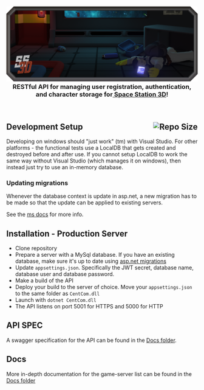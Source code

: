 <h3 align="center"><img src="Docs/Images/SS3DBanner4.png" alt="SS3D_Banner">RESTful API for managing user registration, authentication, and character storage for<a href="https://ss3d.space/"> Space Station 3D</a>!</h3>

<br>

## Development Setup [<img src="https://img.shields.io/github/repo-size/RE-SS3D/CentCom?color=yellow&style=plastic" alt="Repo Size" align="right">](https://github.com/RE-SS3D/SS3D-CentCom)

Developing on windows should "just work" (tm) with Visual Studio.
For other platforms - the functional tests use a LocalDB that gets created and destroyed before and after use.
If you cannot setup LocalDB to work the same way without Visual Studio (which manages it on windows), then instead
just try to use an in-memory database.

### Updating migrations

Whenever the database context is update in asp.net, a new migration has to be made so that the update
can be applied to existing servers.

See the [ms docs](https://docs.microsoft.com/en-us/ef/core/managing-schemas/migrations/?tabs=dotnet-core-cli#create-a-migration) for more info.

## Installation - Production Server

- Clone repository
- Prepare a server with a MySql database.
  If you have an existing database, make sure it's up to date using [asp.net migrations](https://docs.microsoft.com/en-us/ef/core/managing-schemas/migrations/?tabs=dotnet-core-cli#update-the-database)
- Update `appsettings.json`. Specifically the JWT secret, database name, database user and database password.
- Make a build of the API
- Deploy your build to the server of choice. Move your `appsettings.json` to the same folder as `CentCom.dll`
- Launch with `dotnet CentCom.dll`
- The API listens on port 5001 for HTTPS and 5000 for HTTP

## API SPEC

A swagger specification for the API can be found in the [Docs folder](Docs/swagger.yaml).

## Docs

More in-depth documentation for the game-server list can be found in the [Docs folder](Docs/server-list.md)
